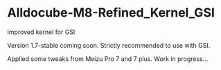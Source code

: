 # Alldocube-M8-Refined_Kernel_GSI
Improved kernel for GSI

Version 1.7-stable coming soon. Strictly recommended to use with GSI.

Applied some tweaks from Meizu Pro 7 and 7 plus. Work in progress...
